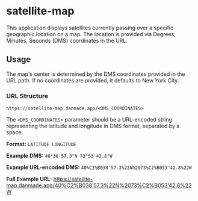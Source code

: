 # satellite-map

This application displays satellites currently passing over a specific geographic location on a map. The location is provided via Degrees, Minutes, Seconds (DMS) coordinates in the URL.

## Usage

The map's center is determined by the DMS coordinates provided in the URL path. If no coordinates are provided, it defaults to New York City.

### URL Structure

```
https://satellite-map.danmade.app/<DMS_COORDINATES>
```

The `<DMS_COORDINATES>` parameter should be a URL-encoded string representing the latitude and longitude in DMS format, separated by a space.

**Format:** `LATITUDE LONGITUDE`

**Example DMS:** `40°38'57.3"N 73°53'42.8"W`

**Example URL-encoded DMS:** `40%C2%B038'57.3%22N%2073%C2%B053'42.8%22W`

**Full Example URL:**
https://satellite-map.danmade.app/40%C2%B038'57.3%22N%2073%C2%B053'42.8%22W
